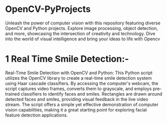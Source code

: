 # OpenCV-PyProjects
 Unleash the power of computer vision with this repository featuring diverse OpenCV and Python projects. Explore image processing, object detection, and more, showcasing the intersection of creativity and technology. Dive into the world of visual intelligence and bring your ideas to life with Opencv


# 1 Real Time Smile Detection:-
Real-Time Smile Detection with OpenCV and Python: This Python script utilizes the OpenCV library to create a real-time smile detection system using Haar cascade classifiers. By accessing the computer's webcam, the script captures video frames, converts them to grayscale, and employs pre-trained classifiers to identify faces and smiles. Rectangles are drawn around detected faces and smiles, providing visual feedback in the live video stream. The script offers a simple yet effective demonstration of computer vision capabilities, making it a great starting point for exploring facial feature detection applications.
